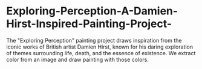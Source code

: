 # Exploring-Perception-A-Damien-Hirst-Inspired-Painting-Project-
The "Exploring Perception" painting project draws inspiration from the iconic works of British artist Damien Hirst, known for his daring exploration of themes surrounding life, death, and the essence of existence.  We extract color from an image and draw painting with those colors.
